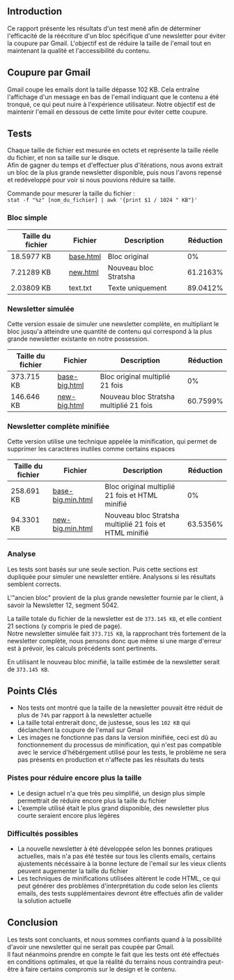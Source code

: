 ## Introduction

Ce rapport présente les résultats d'un test mené afin de déterminer l'efficacité de la réécriture d'un bloc spécifique d'une newsletter pour éviter la coupure par Gmail. L'objectif est de réduire la taille de l'email tout en maintenant la qualité et l'accessibilité du contenu.

## Coupure par Gmail

Gmail coupe les emails dont la taille dépasse 102 KB. Cela entraîne l'affichage d'un message en bas de l'email indiquant que le contenu a été tronqué, ce qui peut nuire à l'expérience utilisateur. Notre objectif est de maintenir l'email en dessous de cette limite pour éviter cette coupure.

## Tests

Chaque taille de fichier est mesurée en octets et représente la taille réelle du fichier, et non sa taille sur le disque.  
Afin de gagner du temps et d'effectuer plus d'itérations, nous avons extrait un bloc de la plus grande newsletter disponible, puis nous l'avons repensé et redéveloppé pour voir si nous pouvions réduire sa taille.

Commande pour mesurer la taille du fichier :  
`stat -f "%z" [nom_du_fichier] | awk '{print $1 / 1024 " KB"}'`

### Bloc simple

| Taille du fichier | Fichier                                                                                                              | Description           | Réduction |
| ----------------- | -------------------------------------------------------------------------------------------------------------------- | --------------------- | --------- |
| 18.5977 KB        | [base.html](http://htmlpreview.github.io/?https://github.com/Stratsha/frc-newsletter/blob/main/newsletter/base.html) | Bloc original         | 0%        |
| 7.21289 KB        | [new.html](http://htmlpreview.github.io/?https://github.com/Stratsha/frc-newsletter/blob/main/newsletter/new.html)   | Nouveau bloc Stratsha | 61.2163%  |
| 2.03809 KB        | text.txt                                                                                                             | Texte uniquement      | 89.0412%  |

### Newsletter simulée

Cette version essaie de simuler une newsletter complète, en multipliant le bloc jusqu'a atteindre une quantité de contenu qui correspond à la plus grande newsletter existante en notre possession.

| Taille du fichier | Fichier                                                                                                                      | Description                             | Réduction |
| ----------------- | ---------------------------------------------------------------------------------------------------------------------------- | --------------------------------------- | --------- |
| 373.715 KB        | [base-big.html](http://htmlpreview.github.io/?https://github.com/Stratsha/frc-newsletter/blob/main/newsletter/base-big.html) | Bloc original multiplié 21 fois         | 0%        |
| 146.646 KB        | [new-big.html](http://htmlpreview.github.io/?https://github.com/Stratsha/frc-newsletter/blob/main/newsletter/new-big.html)   | Nouveau bloc Stratsha multiplié 21 fois | 60.7599%  |

### Newsletter complète minifiée

Cette version utilise une technique appelée la minification, qui permet de supprimer les caractères inutiles comme certains espaces

| Taille du fichier | Fichier                                                                                                                              | Description                                             | Réduction |
| ----------------- | ------------------------------------------------------------------------------------------------------------------------------------ | ------------------------------------------------------- | --------- |
| 258.691 KB        | [base-big.min.html](http://htmlpreview.github.io/?https://github.com/Stratsha/frc-newsletter/blob/main/newsletter/base-big.min.html) | Bloc original multiplié 21 fois et HTML minifié         | 0%        |
| 94.3301 KB        | [new-big.min.html](http://htmlpreview.github.io/?https://github.com/Stratsha/frc-newsletter/blob/main/newsletter/new-big.min.html)   | Nouveau bloc Stratsha multiplié 21 fois et HTML minifié | 63.5356%  |

### Analyse

Les tests sont basés sur une seule section. Puis cette sections est dupliquée pour simuler une newsletter entière. Analysons si les résultats semblent corrects.

L'"ancien bloc" provient de la plus grande newsletter fournie par le client, à savoir la Newsletter 12, segment 5042.

La taille totale du fichier de la newsletter est de `373.145 KB`, et elle contient 21 sections (y compris le pied de page).  
Notre newsletter simulée fait `373.715 KB`, la rapprochant très fortement de la newsletter complète, nous pensons donc que même si une marge d'erreur est à prévoir, les calculs précédents sont pertinents.

En utilisant le nouveau bloc minifié, la taille estimée de la newsletter serait de `373.145 KB`.

## Points Clés

- Nos tests ont montré que la taille de la newsletter pouvait être réduit de plus de `74%` par rapport à la newsletter actuelle
- La taille total entrerait donc, de justesse, sous les `102 KB` qui déclanchent la coupure de l'email sur Gmail
- Les images ne fonctionne pas dans la version minifiée, ceci est dû au fonctionnement du processus de minification, qui n'est pas compatible avec le service d'hébérgement utilisé pour les tests, le problème ne sera pas présents en production et n'affecte pas les résultats du tests

### Pistes pour réduire encore plus la taille

- Le design actuel n'a que très peu simplifié, un design plus simple permettrait de réduire encore plus la taille du fichier
- L'exemple utilisé était le plus grand disponible, des newsletter plus courte seraient encore plus légères

### Difficultés possibles

- La nouvelle newsletter à été développée selon les bonnes pratiques actuelles, mais n'a pas été testée sur tous les clients emails, certains ajustements nécéssaire à la bonne lecture de l'email sur les vieux clients peuvent augementer la taille du fichier
- Les techniques de minifications utilisées altèrent le code HTML, ce qui peut générer des problèmes d'interprétation du code selon les clients emails, des tests supplémentaires devront être effectués afin de valider la solution actuelle

## Conclusion

Les tests sont concluants, et nous sommes confiants quand à la possibilité d'avoir une newsletter qui ne serait pas coupée par Gmail.  
Il faut néanmoins prendre en compte le fait que les tests ont été effectués en conditions optimales, et que la réalité du terrains nous contraindra peut-être à faire certains compromis sur le design et le contenu.
